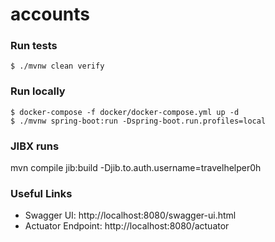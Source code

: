 # accounts

### Run tests
`$ ./mvnw clean verify`

### Run locally
```shell
$ docker-compose -f docker/docker-compose.yml up -d
$ ./mvnw spring-boot:run -Dspring-boot.run.profiles=local
```

### JIBX runs
mvn compile jib:build -Djib.to.auth.username=travelhelper0h

### Useful Links
* Swagger UI: http://localhost:8080/swagger-ui.html
* Actuator Endpoint: http://localhost:8080/actuator
